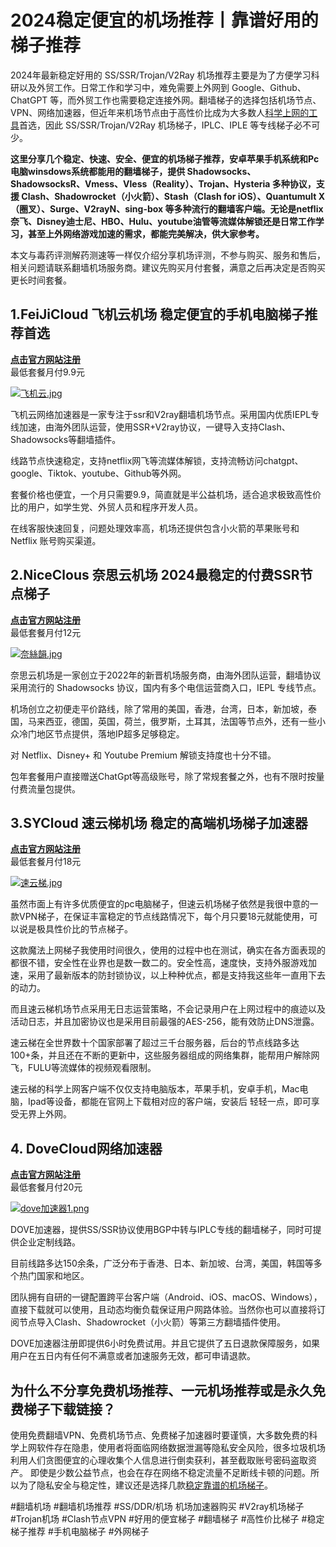 # 2024稳定便宜的机场推荐丨靠谱好用的梯子推荐
2024年最新稳定好用的 SS/SSR/Trojan/V2Ray 机场推荐主要是为了方便学习科研以及外贸工作。日常工作和学习中，难免需要上外网到 Google、Github、ChatGPT 等，而外贸工作也需要稳定连接外网。翻墙梯子的选择包括机场节点、VPN、网络加速器，但近年来机场节点由于高性价比成为大多数人[科学上网的工具](https://alipjj.github.io/2024-VPN/)首选，因此 SS/SSR/Trojan/V2Ray 机场梯子，IPLC、IPLE 等专线梯子必不可少。  

**这里分享几个稳定、快速、安全、便宜的机场梯子推荐，安卓苹果手机系统和Pc电脑winsdows系统都能用的翻墙梯子，提供 Shadowsocks、ShadowsocksR、Vmess、Vless（Reality）、Trojan、Hysteria 多种协议，支援 Clash、Shadowrocket（小火箭）、Stash（Clash for iOS）、Quantumult X（圈叉）、Surge、V2rayN、sing-box 等多种流行的翻墙客户端。无论是netflix奈飞、Disney迪士尼、HBO、Hulu、youtube油管等流媒体解锁还是日常工作学习，甚至上外网络游戏加速的需求，都能完美解决，供大家参考。**  

本文与毒药评测解药测速等一样仅介绍分享机场评测，不参与购买、服务和售后，相关问题请联系翻墙机场服务商。建议先购买月付套餐，满意之后再决定是否购买更长时间套餐。

## 1.FeiJiCloud 飞机云机场  稳定便宜的手机电脑梯子推荐首选
[**点击官方网站注册**](https://go.51tz.cc/fjcloud)  
最低套餐月付9.9元  

[![飞机云.jpg](https://s2.loli.net/2023/11/28/XdGP2lkvg6xY1QS.jpg)](https://go.51tz.cc/fjcloud)

飞机云网络加速器是一家专注于ssr和V2ray翻墙机场节点。采用国内优质IEPL专线加速，由海外团队运营，使用SSR+V2ray协议，一键导入支持Clash、Shadowsocks等翻墙插件。

线路节点快速稳定，支持netflix网飞等流媒体解锁，支持流畅访问chatgpt、google、Tiktok、youtube、Github等外网。

套餐价格也便宜，一个月只需要9.9，简直就是半公益机场，适合追求极致高性价比的用户，如学生党、外贸人员和程序开发人员。

在线客服快速回复，问题处理效率高，机场还提供包含小火箭的苹果账号和 Netflix 账号购买渠道。

## 2.NiceClous 奈思云机场 2024最稳定的付费SSR节点梯子  
[**点击官方网站注册**](https://go.51tz.cc/nicecloud)  
最低套餐月付12元  

[![奈絲韻.jpg](https://s2.loli.net/2023/11/21/dFAnPqGciwMJo9W.jpg)](https://go.51tz.cc/nicecloud)  

奈思云机场是一家创立于2022年的新晋机场服务商，由海外团队运营，翻墙协议采用流行的 Shadowsocks 协议，国内有多个电信运营商入口，IEPL 专线节点。

机场创立之初便走平价路线，除了常用的美国，香港，台湾，日本，新加坡，泰国，马来西亚，德国，英国，荷兰，俄罗斯，土耳其，法国等节点外，还有一些小众冷门地区节点提供，落地IP超多足够稳定。

对 Netflix、Disney+ 和 Youtube Premium 解锁支持度也十分不错。

包年套餐用户直接赠送ChatGpt等高级账号，除了常规套餐之外，也有不限时按量付费流量包提供。

## 3.SYCloud 速云梯机场 稳定的高端机场梯子加速器 
[**点击官方网站注册**](https://go.51tz.cc/sycloud)  
最低套餐月付18元

[![速云梯.jpg](https://s2.loli.net/2023/11/28/tZVUaivdECBQhwy.jpg)](https://go.51tz.cc/sycloud) 

虽然市面上有许多优质便宜的pc电脑梯子，但速云机场梯子依然是我很中意的一款VPN梯子，在保证丰富稳定的节点线路情况下，每个月只要18元就能使用，可以说是极具性价比的节点梯子。

这款魔法上网梯子我使用时间很久，使用的过程中也在测试，确实在各方面表现的都很不错，安全性在业界也是数一数二的。安全性高，速度快，支持外服游戏加速，采用了最新版本的防封锁协议，以上种种优点，都是支持我这些年一直用下去的动力。

而且速云梯机场节点采用无日志运营策略，不会记录用户在上网过程中的痕迹以及活动日志，并且加密协议也是采用目前最强的AES-256，能有效防止DNS泄露。

速云梯在全世界数十个国家部署了超过三千台服务器，后台的节点线路多达100+条，并且还在不断的更新中，这些服务器组成的网络集群，能帮用户解除网飞，FULU等流媒体的视频观看限制。

速云梯的科学上网客户端不仅仅支持电脑版本，苹果手机，安卓手机，Mac电脑，Ipad等设备，都能在官网上下载相对应的客户端，安装后 轻轻一点，即可享受无界上外网。 

## 4. DoveCloud网络加速器   
[**点击官方网站注册**](https://go.51tz.cc/dd)  
最低套餐月付20元

[![dove加速器1.png](https://s2.loli.net/2023/12/19/AsvQgjfxS3p2965.png)](https://go.51tz.cc/dd)

DOVE加速器，提供SS/SSR协议使用BGP中转与IPLC专线的翻墙梯子，同时可提供企业定制线路。

目前线路多达150余条，广泛分布于香港、日本、新加坡、台湾，美国，韩国等多个热门国家和地区。

团队拥有自研的一键配置跨平台客户端（Android、iOS、macOS、Windows），直接下载就可以使用，且动态均衡负载保证用户网路体验。当然你也可以直接将订阅节点导入Clash、Shadowrocket（小火箭）等第三方翻墙插件使用。

DOVE加速器注册即提供6小时免费试用。并且它提供了五日退款保障服务，如果用户在五日内有任何不满意或者加速服务无效，都可申请退款。

## 为什么不分享免费机场推荐、一元机场推荐或是永久免费梯子下载链接？
使用免费翻墙VPN、免费机场节点、免费梯子加速器时要谨慎，大多数免费的科学上网软件存在隐患，使用者将面临网络数据泄漏等隐私安全风险，很多垃圾机场利用人们贪图便宜的心理收集个人信息进行倒卖获利，甚至截取账号密码盗取资产。
即使是少数公益节点，也会在存在网络不稳定流量不足断线卡顿的问题。所以为了隐私安全与稳定性，建议还是选择几款[稳定靠谱的机场梯子](http://react-china.org/t/topic/40257)。

#翻墙机场 #翻墙机场推荐 #SS/DDR/机场 机场加速器购买 #V2ray机场梯子 #Trojan机场 #Clash节点VPN  #好用的便宜梯子 #翻墙梯子 #高性价比梯子 #稳定梯子推荐 #手机电脑梯子 #外网梯子 

